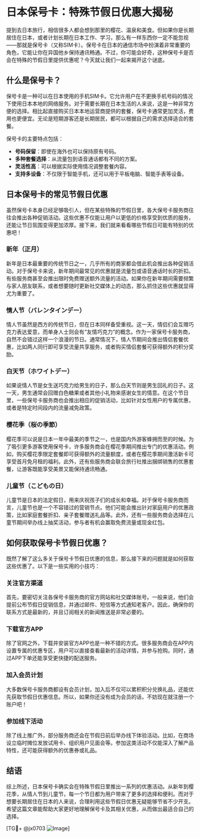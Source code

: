 # 日本保号卡：特殊节假日优惠大揭秘

提到去日本旅行，相信很多人都会想到那里的樱花、温泉和美食。但如果你是长期居住在日本，或者计划长期在日本工作、学习，那么有一样东西你一定不能忽视——那就是保号卡（又称SIM卡）。保号卡在日本的通信市场中扮演着非常重要的角色，它能让你在异国他乡保持通讯畅通。不过，你可能会好奇，这种保号卡是否会在特殊的节假日里提供优惠呢？今天就让我们一起来揭开这个谜底。

## 什么是保号卡？

保号卡是一种可以在日本使用的手机SIM卡。它允许用户在不更换手机号码的情况下使用日本本地的网络服务。对于需要长期在日本生活的人来说，这是一种非常方便的选择。相比起直接购买日本本地运营商提供的套餐，保号卡通常更加灵活，费用也更便宜。无论是短期游客还是长期居民，都可以根据自己的需求选择适合的套餐。

保号卡的主要特点包括：
- **号码保留**：即使在海外也可以保持原有号码。
- **多种套餐选择**：从流量包到语音通话都有不同的方案。
- **灵活性高**：可以根据实际使用情况调整套餐内容。
- **支持多设备**：不仅限于智能手机，还可以用于平板电脑、智能手表等设备。

## 日本保号卡的常见节假日优惠

虽然保号卡本身已经足够吸引人，但在某些特殊的节假日里，各大保号卡服务商往往会推出各种促销活动。这些优惠不仅能让用户以更低的价格享受到优质的服务，还能让节日氛围变得更加浓厚。接下来，我们就来看看哪些节假日可能有特别的优惠吧！

### 新年（正月）

新年是日本最重要的传统节日之一，几乎所有的商家都会借此机会推出各种促销活动。对于保号卡来说，新年期间最常见的优惠就是流量包或语音通话时长的折扣。有些服务商甚至会推出限时免费赠送额外流量的活动。如果你在新年期间需要频繁与家人朋友联系，或者想要随时更新社交媒体上的动态，那么抓住这些优惠就显得尤为重要了。

### 情人节（バレンタインデー）

情人节虽然是西方的传统节日，但在日本同样备受重视。这一天，情侣们会互赠巧克力表达爱意，而单身人士则会有“友情巧克力”的概念。作为一家保号卡服务商，自然不会错过这样一个浪漫的节日。通常情况下，情人节期间会推出情侣套餐优惠，比如两人同行即可享受流量共享服务，或者购买情侣套餐可获得额外的积分奖励。

### 白天节（ホワイトデー）

如果说情人节是女生送巧克力给男生的日子，那么白天节则是男生回礼的日子。这一天，男生通常会回赠白色糖果或者其他小礼物来感谢女生的情意。在这个节日里，一些保号卡服务商也会推出相应的促销活动，比如针对女性用户的专属优惠，或者是特定时间段内的流量减免政策。

### 樱花季（桜の季節）

樱花季可以说是日本一年中最美的季节之一，也是国内外游客蜂拥而至的时候。为了吸引更多游客使用保号卡，许多服务商会在樱花季期间推出专门的优惠活动。例如，购买樱花季限定套餐即可获得额外的流量额度，或者在樱花季期间激活新卡可享受首月免月租的福利。此外，还有些服务商会联合旅行社推出捆绑销售的优惠套餐，让游客既能享受美景又能保持通讯畅通。

### 儿童节（こどもの日）

儿童节是日本的法定假日，用来庆祝孩子们的成长和幸福。对于保号卡服务商而言，儿童节也是一个不容错过的营销节点。他们可能会推出针对家庭用户的优惠政策，比如家庭套餐折扣、亲子套餐赠送礼品等。此外，还有一些服务商会选择在儿童节期间举办线上抽奖活动，参与者有机会赢取免费流量或现金红包。

## 如何获取保号卡节假日优惠？

既然了解了这么多关于保号卡节假日优惠的信息，那么接下来的问题就是如何获取这些优惠了。以下是一些实用的小技巧：

### 关注官方渠道

首先，要密切关注各保号卡服务商的官方网站和社交媒体账号。一般来说，他们会提前公布节假日促销信息，并通过邮件、短信等方式通知老客户。因此，确保你的联系方式是最新的，并且订阅相关的新闻推送是非常必要的。

### 下载官方APP

除了官网之外，下载并安装官方APP也是一种不错的方式。很多服务商会在APP内设置专属的优惠专区，用户可以直接查看最新的活动详情，并参与抢购。同时，通过APP下单还能享受更快捷的配送服务。

### 加入会员计划

大多数保号卡服务商都设有会员计划，加入后不仅可以累积积分兑换礼品，还能优先获取节假日优惠信息。所以，如果你还没有成为会员的话，不妨现在就注册一个账户吧！

### 参加线下活动

除了线上推广外，部分服务商还会在节假日前后举办线下体验活动。比如，在商场设立临时摊位发放试用卡、组织用户见面会等。参加这类活动不仅能深入了解产品特性，还可能获得额外的优惠券或礼品。

## 结语

综上所述，日本保号卡确实会在特殊节假日里推出一系列的优惠活动。从新年到樱花季，从情人节到儿童节，每一个节日都为用户带来了更多的选择和便利。而对于想要长期居住在日本的人来说，合理利用这些节假日优惠无疑能够节省不少开支。希望这篇文章能帮助大家更好地理解保号卡及其相关优惠，从而做出最适合自己的选择。

[TG💪+ @jx0703 ![Image](https://github.com/user-attachments/assets/dbca1d08-cadb-493c-b0ec-ad6f7a83f270)]